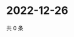 # 2022-12-26

共 0 条

<!-- BEGIN WEIBO -->
<!-- 最后更新时间 Mon Dec 26 2022 21:17:33 GMT+0800 (China Standard Time) -->

<!-- END WEIBO -->
